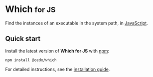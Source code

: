 # Which <small>for JS</small>
Find the instances of an executable in the system path, in [JavaScript](https://developer.mozilla.org/en-US/docs/Web/JavaScript).

## Quick start
Install the latest version of **Which for JS** with [npm](https://www.npmjs.com):

```shell
npm install @cedx/which
```

For detailed instructions, see the [installation guide](installation.md).
